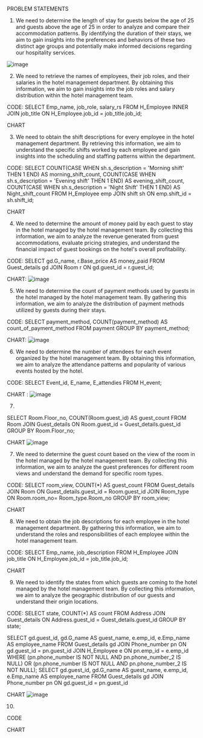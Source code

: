 
PROBLEM STATEMENTS


1) We need to determine the length of stay for guests below the age of 25 and guests above the age of 25 in order to analyze and compare their accommodation patterns.
By identifying the duration of their stays, 
we aim to gain insights into the preferences and behaviors of these two distinct age groups and potentially make informed decisions regarding our hospitality services.




![image](https://github.com/Unsteadyme/MBA-BDM/assets/125996860/5b0be966-4c6b-42c3-b22f-becf7c4efc9e)








2) We need to retrieve the names of employees,
their job roles, and their salaries in the hotel management department. 
By obtaining this information, we aim to gain insights into the job roles and salary distribution within the hotel management team.

CODE:
SELECT Emp_name, job_role, salary_rs
FROM H_Employee
INNER JOIN job_title
ON H_Employee.job_id = job_title.job_id;



CHART



3) We need to obtain the shift descriptions for every employee in the hotel management department.
By retrieving this information, we aim to understand the specific shifts worked by each employee and gain insights into the scheduling and staffing patterns within the department.

CODE:
SELECT
    COUNT(CASE WHEN sh.s_description = 'Morning shift' THEN 1 END) AS morning_shift_count,
    COUNT(CASE WHEN sh.s_description = 'Evening shift' THEN 1 END) AS evening_shift_count,
    COUNT(CASE WHEN sh.s_description = 'Night Shift' THEN 1 END) AS Night_shift_count
FROM
    H_Employee emp
JOIN
    shift sh ON emp.shift_id = sh.shift_id;



CHART


4) We need to determine the amount of money paid by each guest to stay in the hotel managed by the hotel management team. 
By collecting this information, we aim to analyze the revenue generated from guest accommodations, evaluate pricing strategies, 
and understand the financial impact of guest bookings on the hotel's overall profitability. 

CODE:
SELECT
    gd.G_name,
    r.Base_price AS money_paid
FROM
    Guest_details gd
JOIN
    Room r ON gd.guest_id = r.guest_id;



CHART: ![image](https://github.com/Unsteadyme/MBA-BDM/assets/125996860/de070a5e-8296-4073-9448-0515583a188b)



5) We need to determine the count of payment methods used by guests in the hotel managed by the hotel management team. 
By gathering this information, we aim to analyze the distribution of payment methods utilized by guests during their stays.


CODE:
SELECT payment_method, COUNT(payment_method) AS count_of_payment_method
FROM payment
GROUP BY payment_method;



CHART: ![image](https://github.com/Unsteadyme/MBA-BDM/assets/125996860/2a674d0f-8ceb-4c55-bada-6c4571512d41)




6) We need to determine the number of attendees for each event organized by the hotel management team. 
By obtaining this information, we aim to analyze the attendance patterns and popularity of various events hosted by the hotel. 



CODE:
SELECT Event_id, E_name, E_attendies
FROM H_event;
 
 CHART : ![image](https://github.com/Unsteadyme/MBA-BDM/assets/125996860/c0ec2f5a-258e-4a72-9da2-3d31587e3bd2)


7)

SELECT
  Room.Floor_no,
  COUNT(Room.guest_id) AS guest_count
FROM
  Room
JOIN
  Guest_details ON Room.guest_id = Guest_details.guest_id
GROUP BY
  Room.Floor_no;




CHART ![image](https://github.com/Unsteadyme/MBA-BDM/assets/125996860/897aa24e-75c1-457d-a3b8-cd8e4a842e01)



7) We need to determine the guest count based on the view of the room in the hotel managed by the hotel management team.
By collecting this information, we aim to analyze the guest preferences for different room views and understand the demand for specific room types.



CODE:
SELECT room_view, COUNT(*) AS guest_count
FROM Guest_details
JOIN Room ON Guest_details.guest_id = Room.guest_id
JOIN Room_type ON Room.room_no= Room_type.Room_no
GROUP BY room_view;




CHART


8) We need to obtain the job descriptions for each employee in the hotel management department. 
By gathering this information, we aim to understand the roles and responsibilities of each employee within the hotel management team.


CODE:
SELECT Emp_name, job_description
FROM H_Employee
JOIN job_title ON H_Employee.job_id = job_title.job_id;



CHART



9) We need to identify the states from which guests are coming to the hotel managed by the hotel management team. 
By collecting this information, we aim to analyze the geographic distribution of our guests and understand their origin locations.


CODE:
SELECT state, COUNT(*) AS count
FROM Address
JOIN Guest_details ON Address.guest_id = Guest_details.guest_id
GROUP BY state;


SELECT gd.guest_id, gd.G_name AS guest_name, e.emp_id, e.Emp_name AS employee_name
FROM Guest_details gd
JOIN Phone_number pn ON gd.guest_id = pn.guest_id
JOIN H_Employee e ON pn.emp_id = e.emp_id
WHERE (pn.phone_number IS NOT NULL AND pn.phone_number_2 IS NULL)
   OR (pn.phone_number  IS NOT NULL AND pn.phone_number_2 IS NOT NULL);
SELECT gd.guest_id, gd.G_name AS guest_name, e.emp_id, e.Emp_name AS employee_name
FROM Guest_details gd
JOIN Phone_number pn ON gd.guest_id = pn.guest_id



CHART ![image](https://github.com/Unsteadyme/MBA-BDM/assets/125996860/a9a62e8f-f41a-4b53-b550-fec35188ebc1)




10)


CODE


CHART
